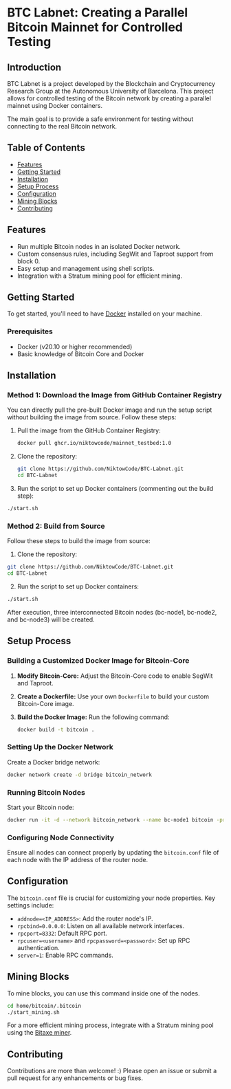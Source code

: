 # BTC Labnet: Creating a Parallel Bitcoin Mainnet for Controlled Testing

## Introduction

BTC Labnet is a project developed by the Blockchain and Cryptocurrency Research Group at the Autonomous University of Barcelona. This project allows for controlled testing of the Bitcoin network by creating a parallel mainnet using Docker containers. 

The main goal is to provide a safe environment for testing without connecting to the real Bitcoin network.

## Table of Contents

- [Features](#features)
- [Getting Started](#getting-started)
- [Installation](#installation)
- [Setup Process](#setup-process)
- [Configuration](#configuration)
- [Mining Blocks](#mining-blocks)
- [Contributing](#contributing)
  
## Features

- Run multiple Bitcoin nodes in an isolated Docker network.
- Custom consensus rules, including SegWit and Taproot support from block 0.
- Easy setup and management using shell scripts.
- Integration with a Stratum mining pool for efficient mining.

## Getting Started

To get started, you'll need to have [Docker](https://www.docker.com/) installed on your machine. 

### Prerequisites

- Docker (v20.10 or higher recommended)
- Basic knowledge of Bitcoin Core and Docker

## Installation

### Method 1: Download the Image from GitHub Container Registry

You can directly pull the pre-built Docker image and run the setup script without building the image from source. Follow these steps:

1. Pull the image from the GitHub Container Registry:

   ```bash
   docker pull ghcr.io/niktowcode/mainnet_testbed:1.0
   ```

2. Clone the repository:

   ```bash
   git clone https://github.com/NiktowCode/BTC-Labnet.git
   cd BTC-Labnet
   ```
3. Run the script to set up Docker containers (commenting out the build step):

  ```bash
  ./start.sh
  ```

### Method 2: Build from Source

Follow these steps to build the image from source:

1. Clone the repository:

  ```bash
  git clone https://github.com/NiktowCode/BTC-Labnet.git
  cd BTC-Labnet
  ```

2. Run the script to set up Docker containers:

  ```bash
  ./start.sh
  ```

After execution, three interconnected Bitcoin nodes (bc-node1, bc-node2, and bc-node3) will be created.

## Setup Process

### Building a Customized Docker Image for Bitcoin-Core

1. **Modify Bitcoin-Core:** Adjust the Bitcoin-Core code to enable SegWit and Taproot.
2. **Create a Dockerfile:** Use your own `Dockerfile` to build your custom Bitcoin-Core image.
3. **Build the Docker Image:** Run the following command:

   ```bash
   docker build -t bitcoin .
   ```

### Setting Up the Docker Network

Create a Docker bridge network:

```bash
docker network create -d bridge bitcoin_network
```

### Running Bitcoin Nodes

Start your Bitcoin node:

```bash
docker run -it -d --network bitcoin_network --name bc-node1 bitcoin -printtoconsole
```

### Configuring Node Connectivity

Ensure all nodes can connect properly by updating the `bitcoin.conf` file of each node with the IP address of the router node.

## Configuration

The `bitcoin.conf` file is crucial for customizing your node properties. Key settings include:

- `addnode=<IP_ADDRESS>`: Add the router node's IP.
- `rpcbind=0.0.0.0`: Listen on all available network interfaces.
- `rpcport=8332`: Default RPC port.
- `rpcuser=<username>` and `rpcpassword=<password>`: Set up RPC authentication.
- `server=1`: Enable RPC commands.

## Mining Blocks

To mine blocks, you can use this command inside one of the nodes. 

```bash
cd home/bitcoin/.bitcoin
./start_mining.sh
```

For a more efficient mining process, integrate with a Stratum mining pool using the [Bitaxe miner](https://bitaxe.org/).

## Contributing

Contributions are more than welcome! :) 
Please open an issue or submit a pull request for any enhancements or bug fixes.
